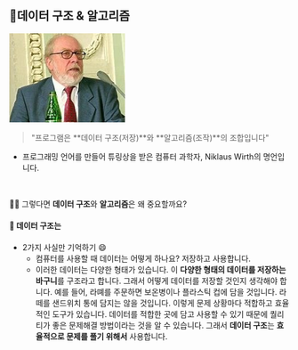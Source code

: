 ## :sparkler:데이터 구조 & 알고리즘 



![](0725_알고리즘.assets/Niklaus_Wirth.png)



> "프로그램은 **데이터 구조(저장)**와 **알고리즘(조작)**의 조합입니다"

* 프로그래밍 언어를 만들어 튜링상을 받은 컴퓨터 과학자, Niklaus Wirth의 명언입니다.

​	

:tada::loop: 그렇다면 **데이터 구조**와 **알고리즘**은 왜 중요할까요?



#### :green_heart: 데이터 구조는 

* 2가지 사실만 기억하기 :smile:
  * 컴퓨터를 사용할 때 데이터는 어떻게 하나요? 저장하고 사용합니다.
  * 이러한 데이터는 다양한 형태가 있습니다. 이 **다양한 형태의 데이터를 저장하는 바구니**를 구조라고 합니다. 그래서 어떻게 데이터를 저장할 것인지 생각해야 합니다. 예를 들어, 라뗴를 주문하면 보온병이나 플라스틱 컵에 담을 것입니다. 라떼를 샌드위치 통에 담지는 않을 것입니다. 이렇게 문제 상황마다 적합하고 효율적인 도구가 있습니다. 데이터를 적합한 곳에 담고 사용할 수 있기 때문에 퀄리티가 좋은 문제해결 방법이라는 것을 알 수 있습니다. 그래서 **데이터 구조**는 **효율적으로 문제를 풀기 위해서** 사용합니다.





​	